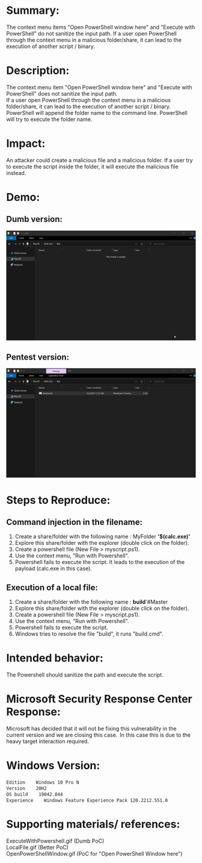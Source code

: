# Summary:
The context menu items "Open PowerShell window here" and "Execute with PowerShell" do not sanitize the input path. If a user open PowerShell through the context menu in a malicious folder/share, it can lead to the execution of another script / binary.

# Description:

The context menu item "Open PowerShell window here" and "Execute with PowerShell" does not sanitize the input path. <br>
If a user open PowerShell through the context menu in a malicious folder/share, it can lead to the execution of another script / binary. <br>
PowerShell will append the folder name to the command line. PowerShell will try to execute the folder name.

# Impact:
An attacker could create a malicious file and a malicious folder. If a user try to execute the script inside the folder, it will execute the malicious file instead.

# Demo:
## Dumb version: 
![Command injection in the filename](ExecuteWithPowershell.gif)

## Pentest version:
![Slightly less dumb version](LocalFile.gif)

# Steps to Reproduce:

## Command injection in the filename:
1. Create a share/folder with the following name : MyFolder **'$(calc.exe)'**
2. Explore this share/folder with the explorer (double click on the folder).
3. Create a powershell file (New File > myscript.ps1).
4. Use the context menu, "Run with Powershell".
5. Powershell fails to execute the script. It leads to the execution of the payload (calc.exe in this case).

## Execution of a local file:
1. Create a share/folder with the following name : **build**'#Master
2. Explore this share/folder with the explorer (double click on the folder).
3. Create a powershell file (New File > myscript.ps1).
4. Use the context menu, "Run with Powershell".
5. Powershell fails to execute the script.
6. Windows tries to resolve the file "build", it runs "build.cmd".

# Intended behavior:
The Powershell should sanitize the path and execute the script.

# Microsoft Security Response Center Response:
Microsoft has decided that it will not be fixing this vulnerability in the current version and we are closing this case.  In this case this is due to the heavy target interaction required.

# Windows Version:
    Edition    Windows 10 Pro N
    Version    20H2
    OS build    19042.844
    Experience    Windows Feature Experience Pack 120.2212.551.0

# Supporting materials/ references:
ExecuteWithPowershell.gif (Dumb PoC)<br>
LocalFile.gif (Better PoC)<br>
OpenPowerShellWindow.gif (PoC for "Open PowerShell Window here")
